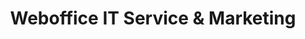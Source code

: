 ---
title: "Weboffice IT Service & Marketing"
url: /graz/weboffice-it-service-und-marketing/
shop: Computer
---